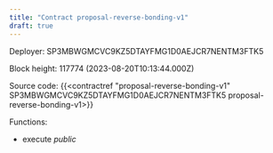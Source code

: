 ```yaml
---
title: "Contract proposal-reverse-bonding-v1"
draft: true
---
```

Deployer: SP3MBWGMCVC9KZ5DTAYFMG1D0AEJCR7NENTM3FTK5


 



Block height: 117774 (2023-08-20T10:13:44.000Z)

Source code: {{<contractref "proposal-reverse-bonding-v1" SP3MBWGMCVC9KZ5DTAYFMG1D0AEJCR7NENTM3FTK5 proposal-reverse-bonding-v1>}}

Functions:

* execute _public_
